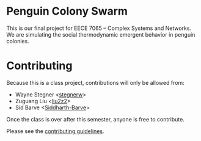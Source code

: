 # Penguin Colony Swarm
This is our final project for EECE 7065 – Complex Systems and Networks.
We are simulating the social thermodynamic emergent behavior in penguin
colonies.

# Contributing
Because this is a class project, contributions will only be allowed from:
- Wayne Stegner <[stegnerw](https://github.com/stegnerw)>
- Zuguang Liu <[liu2z2](https://github.com/liu2z2)>
- Sid Barve <[Siddharth-Barve](https://github.com/Siddharth-Barve)>

Once the class is over after this semester, anyone is free to contribute.

Please see the [contributing guidelines](docs/CONTRIBUTING.md).
